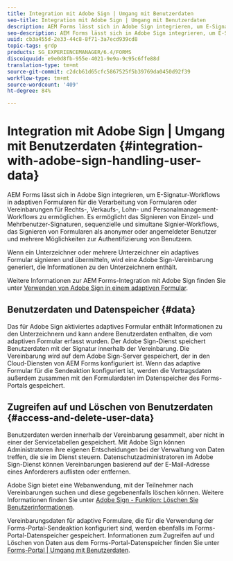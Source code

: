 ```yaml
---
title: Integration mit Adobe Sign | Umgang mit Benutzerdaten
seo-title: Integration mit Adobe Sign | Umgang mit Benutzerdaten
description: AEM Forms lässt sich in Adobe Sign integrieren, um E-Signatur-Workflows in adaptiven Formularen für die Verarbeitung von Formularen oder Vereinbarungen für Rechts-, Verkaufs-, Lohn- und Personalmanagement-Workflows zu ermöglichen. Näheres zu Benutzerdaten, Datenspeichern und dem Zugriff auf und Löschen von Benutzerdaten.
seo-description: AEM Forms lässt sich in Adobe Sign integrieren, um E-Signatur-Workflows in adaptiven Formularen für die Verarbeitung von Formularen oder Vereinbarungen für Rechts-, Verkaufs-, Lohn- und Personalmanagement-Workflows zu ermöglichen. Näheres zu Benutzerdaten, Datenspeichern und dem Zugriff auf und Löschen von Benutzerdaten.
uuid: cb3a455d-2e33-44c8-8f71-3a7ecd939cd8
topic-tags: grdp
products: SG_EXPERIENCEMANAGER/6.4/FORMS
discoiquuid: e9e0d8fb-955e-4021-9e9a-9c95c6ffe88d
translation-type: tm+mt
source-git-commit: c2dcb61d65cfc5867525f5b39769da0450d92f39
workflow-type: tm+mt
source-wordcount: '409'
ht-degree: 84%

---
```



# Integration mit Adobe Sign | Umgang mit Benutzerdaten {#integration-with-adobe-sign-handling-user-data}

AEM Forms lässt sich in Adobe Sign integrieren, um E-Signatur-Workflows in adaptiven Formularen für die Verarbeitung von Formularen oder Vereinbarungen für Rechts-, Verkaufs-, Lohn- und Personalmanagement-Workflows zu ermöglichen. Es ermöglicht das Signieren von Einzel- und Mehrbenutzer-Signaturen, sequenzielle und simultane Signier-Workflows, das Signieren von Formularen als anonymer oder angemeldeter Benutzer und mehrere Möglichkeiten zur Authentifizierung von Benutzern.

Wenn ein Unterzeichner oder mehrere Unterzeichner ein adaptives Formular signieren und übermitteln, wird eine Adobe Sign-Vereinbarung generiert, die Informationen zu den Unterzeichnern enthält.

Weitere Informationen zur AEM Forms-Integration mit Adobe Sign finden Sie unter [Verwenden von Adobe Sign in einem adaptiven Formular](/help/forms/using/working-with-adobe-sign.md).

## Benutzerdaten und Datenspeicher {#data}

Das für Adobe Sign aktiviertes adaptives Formular enthält Informationen zu den Unterzeichnern und kann andere Benutzerdaten enthalten, die vom adaptiven Formular erfasst wurden. Der Adobe Sign-Dienst speichert Benutzerdaten mit der Signatur innerhalb der Vereinbarung. Die Vereinbarung wird auf dem Adobe Sign-Server gespeichert, der in den Cloud-Diensten von AEM Forms konfiguriert ist. Wenn das adaptive Formular für die Sendeaktion konfiguriert ist, werden die Vertragsdaten außerdem zusammen mit den Formulardaten im Datenspeicher des Forms-Portals gespeichert.

## Zugreifen auf und Löschen von Benutzerdaten {#access-and-delete-user-data}

Benutzerdaten werden innerhalb der Vereinbarung gesammelt, aber nicht in einer der Servicetabellen gespeichert. Mit Adobe Sign können Administratoren ihre eigenen Entscheidungen bei der Verwaltung von Daten treffen, die sie im Dienst steuern. Datenschutzadministratoren im Adobe Sign-Dienst können Vereinbarungen basierend auf der E-Mail-Adresse eines Anforderers auflisten oder entfernen.

Adobe Sign bietet eine Webanwendung, mit der Teilnehmer nach Vereinbarungen suchen und diese gegebenenfalls löschen können. Weitere Informationen finden Sie unter [Adobe Sign - Funktion: Löschen Sie Benutzerinformationen](https://helpx.adobe.com/sign/help/adobesign_gdpr_user_deletion.html).

Vereinbarungsdaten für adaptive Formulare, die für die Verwendung der Forms-Portal-Sendeaktion konfiguriert sind, werden ebenfalls im Forms-Portal-Datenspeicher gespeichert. Informationen zum Zugreifen auf und Löschen von Daten aus dem Forms-Portal-Datenspeicher finden Sie unter [Forms-Portal | Umgang mit Benutzerdaten](/help/forms/using/forms-portal-handling-user-data.md).
